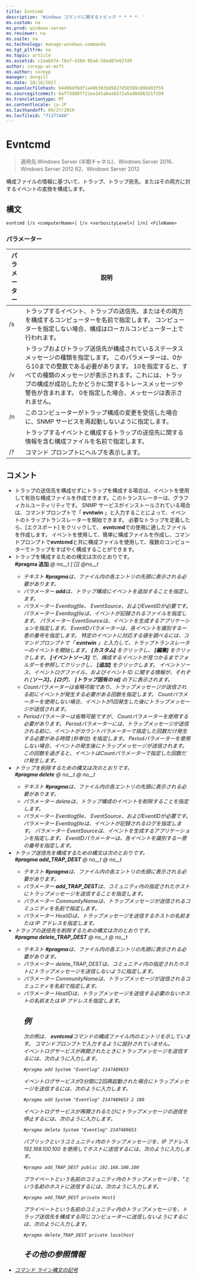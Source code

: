 ```yaml
---
title: Evntcmd
description: 'Windows コマンドに関するトピック * * * *- '
ms.custom: na
ms.prod: windows-server
ms.reviewer: na
ms.suite: na
ms.technology: manage-windows-commands
ms.tgt_pltfrm: na
ms.topic: article
ms.assetid: c1aabb74-76e7-4304-95a6-50ad87e92fd9
author: coreyp-at-msft
ms.author: coreyp
manager: dongill
ms.date: 10/16/2017
ms.openlocfilehash: b4496df6df1a40b383505627d58389c098493f59
ms.sourcegitcommit: 6aff3d88ff22ea141a6ea6572a5ad8dd6321f199
ms.translationtype: MT
ms.contentlocale: ja-JP
ms.lasthandoff: 09/27/2019
ms.locfileid: "71377440"
---
```

# <a name="evntcmd"></a>Evntcmd

>適用先:Windows Server (半期チャネル)、Windows Server 2016、Windows Server 2012 R2、Windows Server 2012

構成ファイルの情報に基づいて、トラップ、トラップ宛先、またはその両方に対するイベントの変換を構成します。   
## <a name="syntax"></a>構文  
```  
evntcmd [/s <computerName>] [/v <verbosityLevel>] [/n] <FileName>  
```  
### <a name="parameters"></a>パラメーター  

|      パラメーター      |                                                                                                                                                            説明                                                                                                                                                             |
|---------------------|------------------------------------------------------------------------------------------------------------------------------------------------------------------------------------------------------------------------------------------------------------------------------------------------------------------------------------|
|  /s <computerName>  |                                                         トラップするイベント、トラップの送信先、またはその両方を構成するコンピューターを名前で指定します。 コンピューターを指定しない場合、構成はローカルコンピューター上で行われます。                                                          |
| /v <verbosityLevel> | トラップおよびトラップ送信先が構成されているステータスメッセージの種類を指定します。 このパラメーターは、0から10までの整数である必要があります。 10を指定すると、すべての種類のメッセージが表示されます。これには、トラップの構成が成功したかどうかに関するトレースメッセージや警告が含まれます。 0を指定した場合、メッセージは表示されません。 |
|         /n          |                                                                                                           このコンピューターがトラップ構成の変更を受信した場合に、SNMP サービスを再起動しないように指定します。                                                                                                            |
|     <FileName>      |                                                                                     トラップするイベントと構成するトラップの送信先に関する情報を含む構成ファイルを名前で指定します。                                                                                     |
|         /?          |                                                                                                                                                コマンド プロンプトにヘルプを表示します。                                                                                                                                                |

## <a name="remarks"></a>コメント  
- トラップの送信先を構成せずにトラップを構成する場合は、イベントを使用して有効な構成ファイルを作成できます。このトランスレーターは、グラフィカルユーティリティです。 SNMP サービスがインストールされている場合は、コマンドプロンプトで「 **evntwin** 」と入力することによって、イベントのトラップトランスレーターを開始できます。 必要なトラップを定義したら、[エクスポート] をクリックして、 **evntcmd**での使用に適したファイルを作成します。 イベントを使用して、簡単に構成ファイルを作成し、コマンドプロンプトで**evntcmd**と共に構成ファイルを使用して、複数のコンピューターでトラップをすばやく構成することができます。  
- トラップを構成するための構文は次のとおりです。  
  **#pragma 追加**<em> @ no__t <EventSource> <EventID> [<Count> [<Period>]] @no__t  
  -   テキスト **#pragma**は、ファイル内の各エントリの先頭に表示される必要があります。  
  -   パラメーター **add**は、トラップ構成にイベントを追加することを指定します。  
  -   パラメーター *Eventlogfile*、 *EventSource*、および*EventID*が必要です。 パラメーター *Eventlogfile*は、イベントが記録されるファイルを指定します。 パラメーター *EventSource*は、イベントを生成するアプリケーションを指定します。 *EventID*パラメーターは、各イベントを識別する一意の番号を指定します。 特定のイベントに対応する値を調べるには、コマンドプロンプトで「 **evntwin** 」と入力して、トラップトランスレーターのイベントを開始します。 **[カスタム]** をクリックし、 **[編集]** をクリックします。 **[イベントソース]** で、構成するイベントが見つかるまでフォルダーを参照してクリックし、 **[追加]** をクリックします。 イベントソース、イベントログファイル、およびイベント ID に関する情報が、それぞれ [**ソース]、[ログ**]、 **[トラップ固有の id]** の下に表示されます。  
  -   *Count*パラメーターは省略可能であり、トラップメッセージが送信される前にイベントが発生する必要がある回数を指定します。 *Count*パラメーターを使用しない場合、イベントが1回発生した後にトラップメッセージが送信されます。  
  -   *Period*パラメーターは省略可能ですが、 *Count*パラメーターを使用する必要があります。 *Period*パラメーターには、トラップメッセージが送信される前に、イベントがカウントパラメーターで指定した回数だけ発生する必要がある時間 (秒単位) を指定します。 *Period*パラメーターを使用しない場合、イベントの発生後にトラップメッセージが送信されます。この回数を過ぎると、イベントは*Count*パラメーターで指定した回数だけ発生します。  
- トラップを削除するための構文は次のとおりです。  
  **#pragma delete**<em> @ no__t <EventSource> <EventID> @ no__t  
  -   テキスト **#pragma**は、ファイル内の各エントリの先頭に表示される必要があります。  
  -   パラメーター *delete*は、トラップ構成のイベントを削除することを指定します。  
  -   パラメーター *Eventlogfile*、 *EventSource*、および*EventID*が必要です。 パラメーター *Eventlogfile*は、イベントが記録されるログを指定します。 パラメーター *EventSource*は、イベントを生成するアプリケーションを指定します。 *EventID*パラメーターは、各イベントを識別する一意の番号を指定します。  
- トラップ送信先を構成するための構文は次のとおりです。  
  **#pragma add_TRAP_DEST**<em> @ no__t <HostID> @ no__t  
  -   テキスト **#pragma**は、ファイル内の各エントリの先頭に表示される必要があります。  
  -   パラメーター **add_TRAP_DEST**は、コミュニティ内の指定されたホストにトラップメッセージを送信することを指定します。  
  -   パラメーター *CommunityName*は、トラップメッセージが送信されるコミュニティを名前で指定します。  
  -   パラメーター *HostID*は、トラップメッセージを送信するホストの名前または IP アドレスを指定します。  
- トラップの送信先を削除するための構文は次のとおりです。  
  **#pragma delete_TRAP_DEST**<em> @ no__t <HostID> @ no__t  
  - テキスト **#pragma**は、ファイル内の各エントリの先頭に表示される必要があります。  
  - パラメーター *delete_TRAP_DEST*は、コミュニティ内の指定されたホストにトラップメッセージを送信しないように指定します。  
  - パラメーター *CommunityName*は、トラップメッセージが送信されるコミュニティを名前で指定します。  
  - パラメーター *HostID*は、トラップメッセージを送信する必要のないホストの名前または IP アドレスを指定します。  
    ## <a name="BKMK_Examples"></a>例  
    次の例は、 **evntcmd**コマンドの構成ファイル内のエントリを示しています。 コマンドプロンプトで入力するように設計されていません。  
    イベントログサービスが再開されたときにトラップメッセージを送信するには、次のように入力します。  
    ```  
    #pragma add System "Eventlog" 2147489653  
    ```  
    イベントログサービスが3分間に2回再起動された場合にトラップメッセージを送信するには、次のように入力します。  
    ```  
    #pragma add System "Eventlog" 2147489653 2 180  
    ```  
    イベントログサービスが再開されるたびにトラップメッセージの送信を停止するには、次のように入力します。  
    ```  
    #pragma delete System "Eventlog" 2147489653  
    ```  
    パブリックというコミュニティ内のトラップメッセージを、IP アドレス192.168.100.100 を使用してホストに送信するには、次のように入力します。  
    ```  
    #pragma add_TRAP_DEST public 192.168.100.100  
    ```  
    プライベートという名前のコミュニティ内のトラップメッセージを、"という名前のホストに送信するには、次のように入力します。  
    ```  
    #pragma add_TRAP_DEST private Host1  
    ```  
    プライベートという名前のコミュニティ内のトラップメッセージを、トラップ送信先を構成する同じコンピューターに送信しないようにするには、次のように入力します。  
    ```  
    #pragma delete_TRAP_DEST private localhost  
    ```  
    ## <a name="additional-references"></a>その他の参照情報  
- [コマンド ライン構文の記号](command-line-syntax-key.md)  
